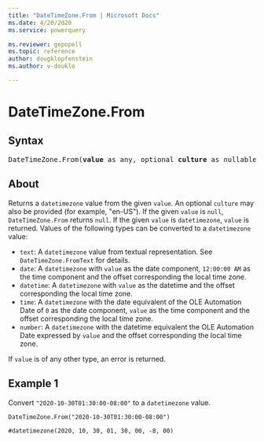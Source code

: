 ```yaml
---
title: "DateTimeZone.From | Microsoft Docs"
ms.date: 4/20/2020
ms.service: powerquery

ms.reviewer: gepopell
ms.topic: reference
author: dougklopfenstein
ms.author: v-douklo

---
```

# DateTimeZone.From

## Syntax

<pre>
DateTimeZone.From(<b>value</b> as any, optional <b>culture</b> as nullable text) as nullable datetimezone
</pre>
  
## About  
Returns a `datetimezone` value from the given `value`. An optional `culture` may also be provided (for example, "en-US"). If the given `value` is `null`, `DateTimeZone.From` returns `null`. If the given `value` is `datetimezone`, `value` is returned. Values of the following types can be converted to a `datetimezone` value: <ul> <li><code>text</code>: A <code>datetimezone</code> value from textual representation. See <code>DateTimeZone.FromText</code> for details.</li> <li><code>date</code>: A <code>datetimezone</code> with <code>value</code> as the date component, <code>12:00:00 AM</code> as the time component and the offset corresponding the local time zone.</li> <li><code>datetime</code>: A <code>datetimezone</code> with <code>value</code> as the datetime and the offset corresponding the local time zone.</li> <li><code>time</code>: A <code>datetimezone</code> with the date equivalent of the OLE Automation Date of <code>0</code> as the date component, <code>value</code> as the time component and the offset corresponding the local time zone.</li> <li><code>number</code>: A <code>datetimezone</code> with the datetime equivalent the OLE Automation Date expressed by <code>value</code> and the offset corresponding the local time zone.</li> </ul> If `value` is of any other type, an error is returned.

## Example 1
Convert `"2020-10-30T01:30:00-08:00"` to a `datetimezone` value.

```powerquery-m
DateTimeZone.From("2020-10-30T01:30:00-08:00")
```

`#datetimezone(2020, 10, 30, 01, 30, 00, -8, 00)`

